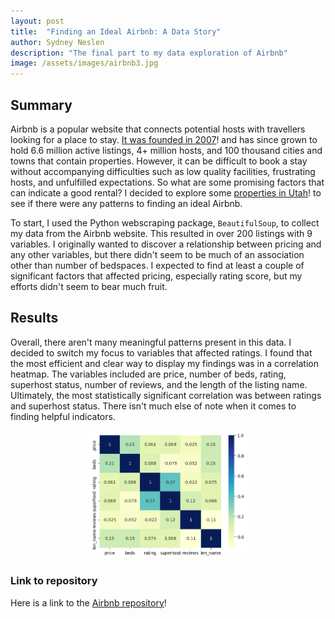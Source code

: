 ```yaml
---
layout: post
title:  "Finding an Ideal Airbnb: A Data Story"
author: Sydney Neslen
description: "The final part to my data exploration of Airbnb"
image: /assets/images/airbnb3.jpg
---
```


## Summary

Airbnb is a popular website that connects potential hosts with travellers looking for a place to stay. [It was founded in 2007](https://news.airbnb.com/about-us/)! and has since grown to hold 6.6 million active listings, 4+ million hosts, and 100 thousand cities and towns that contain properties. However, it can be difficult to book a stay without accompanying difficulties such as low quality facilities, frustrating hosts, and unfulfilled expectations. So what are some promising factors that can indicate a good rental? I decided to explore some [properties in Utah](https://www.airbnb.com/utah-united-states/stays)! to see if there were any patterns to finding an ideal Airbnb. 

To start, I used the Python webscraping package, `BeautifulSoup`, to collect my data from the Airbnb website. This resulted in over 200 listings with 9 variables. I originally wanted to discover a relationship between pricing and any other variables, but there didn't seem to be much of an association other than number of bedspaces. I expected to find at least a couple of significant factors that affected pricing, especially rating score, but my efforts didn't seem to bear much fruit. 


## Results

Overall, there aren't many meaningful patterns present in this data. I decided to switch my focus to variables that affected ratings. I found that the most efficient and clear way to display my findings was in a correlation heatmap. The variables included are price, number of beds, rating, superhost status, number of reviews, and the length of the listing name. Ultimately, the most statistically significant correlation was between ratings and superhost status. There isn't much else of note when it comes to finding helpful indicators. 


<div style="text-align: center;">
<img src="https://raw.githubusercontent.com/sneslen/my386blog/main/assets/images/corr_heatmap.png" alt="" style="width:50%;"/> 
</div>


### Link to repository
Here is a link to the [Airbnb repository](https://github.com/sneslen/airbnb.git)!